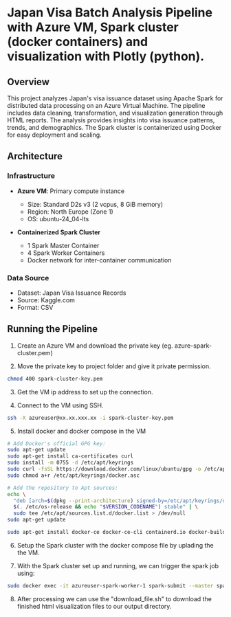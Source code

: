 # Japan Visa Batch Analysis Pipeline with Azure VM, Spark cluster (docker containers) and visualization with Plotly (python).

## Overview
This project analyzes Japan's visa issuance dataset using Apache Spark for distributed data processing on an Azure Virtual Machine. The pipeline includes data cleaning, transformation, and visualization generation through HTML reports. The analysis provides insights into visa issuance patterns, trends, and demographics. The Spark cluster is containerized using Docker for easy deployment and scaling.

## Architecture


### Infrastructure
- **Azure VM**: Primary compute instance
  - Size: Standard D2s v3 (2 vcpus, 8 GiB memory)
  - Region: North Europe (Zone 1)
  - OS: ubuntu-24_04-lts

- **Containerized Spark Cluster**
  - 1 Spark Master Container
  - 4 Spark Worker Containers
  - Docker network for inter-container communication

### Data Source
- Dataset: Japan Visa Issuance Records
- Source: Kaggle.com
- Format: CSV

## Running the Pipeline

1. Create an Azure VM and download the private key (eg. azure-spark-cluster.pem)

2. Move the private key to project folder and give it private permission.

```bash
chmod 400 spark-cluster-key.pem
```

3. Get the VM ip address to set up the connection.

4. Connect to the VM using SSH.

```bash
ssh -X azureuser@xx.xx.xxx.xx -i spark-cluster-key.pem
```

5. Install docker and docker compose in the VM

```bash
# Add Docker's official GPG key:
sudo apt-get update
sudo apt-get install ca-certificates curl
sudo install -m 0755 -d /etc/apt/keyrings
sudo curl -fsSL https://download.docker.com/linux/ubuntu/gpg -o /etc/apt/keyrings/docker.asc
sudo chmod a+r /etc/apt/keyrings/docker.asc

# Add the repository to Apt sources:
echo \
  "deb [arch=$(dpkg --print-architecture) signed-by=/etc/apt/keyrings/docker.asc] https://download.docker.com/linux/ubuntu \
  $(. /etc/os-release && echo "$VERSION_CODENAME") stable" | \
  sudo tee /etc/apt/sources.list.d/docker.list > /dev/null
sudo apt-get update
```
```bash
sudo apt-get install docker-ce docker-ce-cli containerd.io docker-buildx-plugin docker-compose-plugin
```

6. Setup the Spark cluster with the docker compose file by uplading the the VM.

7. With the Spark cluster set up and running, we can trigger the spark job using:
```bash
sudo docker exec -it azureuser-spark-worker-1 spark-submit --master spark://172.18.0.2:7077 jobs/visualization.py
```

8. After processing we can use the "download_file.sh" to download the finished html visualization files to our output directory.

